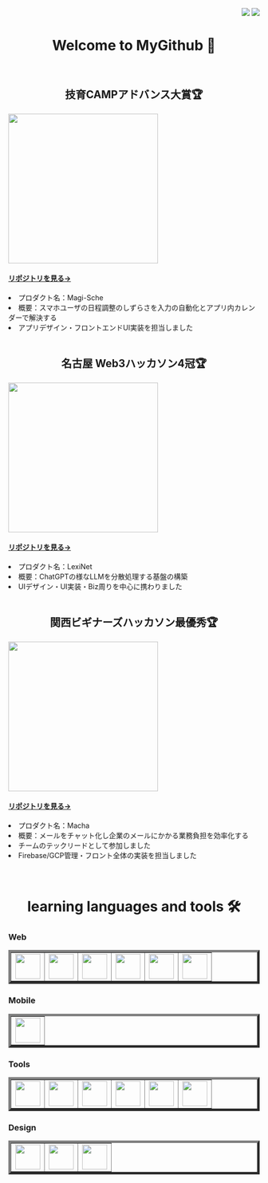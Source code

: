  <p align="right"> 
  <img src="https://komarev.com/ghpvc/?username=Yuma-Satake" />
  <img src="https://visitor-badge.laobi.icu/badge?page_id=Yuma-Satake">
 </p>
</div>

<h1 align="center">
 Welcome to MyGithub 👋
</h1>

</br>

<p>
  <h2 align="center">技育CAMPアドバンス大賞🏆</h2>
  <img width="300px" src="https://github.com/Yuma-Satake/Yuma-Satake/assets/109256327/e04c1bf2-323e-4354-9190-f16014328e47">
  <h4>
   <a href="https://github.com/geekcamp-vol11-team30/frontend">リポジトリを見る→</a>
  </h4>
</p>
<li>プロダクト名：Magi-Sche</li>
<li>概要：スマホユーザの日程調整のしずらさを入力の自動化とアプリ内カレンダーで解決する</li>
<li>アプリデザイン・フロントエンドUI実装を担当しました</li>

</br>

<p>
  <h2 align="center">名古屋 Web3ハッカソン4冠🏆</h2>
  <img width="300px" src="https://github.com/Yuma-Satake/Yuma-Satake/assets/109256327/173a876c-05fa-49ea-ae69-40c99c538a2f">
  <h4>
   <a href="https://github.com/calloc134/LexiNet">リポジトリを見る→</a>
  </h4>
</p>
<li>プロダクト名：LexiNet</li>
<li>概要：ChatGPTの様なLLMを分散処理する基盤の構築</li>
<li>UIデザイン・UI実装・Biz周りを中心に携わりました</li>

</br>

<p>
  <h2 align="center">関西ビギナーズハッカソン最優秀🏆</h2>
  <img width="300px" src="https://user-images.githubusercontent.com/109256327/221911328-f86d7256-b44b-4a06-9d1e-26627e6b2990.jpeg">
  <h4><a href="https://github.com/Yuma-Satake/kansaiHackTeamNIBUNOITI">リポジトリを見る→</a></h4>
</p>
<li>プロダクト名：Macha</li>
<li>概要：メールをチャット化し企業のメールにかかる業務負担を効率化する</li>
<li>チームのテックリードとして参加しました</li>
<li>Firebase/GCP管理・フロント全体の実装を担当しました</li>

</br>
</br>

<h1 align="center">learning languages and tools 🛠</h1>

<h3>Web</h3>
<table border="5" >
  <tr>
    <td><img width="50px" src="https://user-images.githubusercontent.com/109256327/221895084-4d6eed9d-b893-42c4-afd2-48b7245d59a1.png"></td>
    <td><img width="50px" src="https://user-images.githubusercontent.com/109256327/221917078-fe3ff81f-3a61-49de-b792-c921b4dbe0c4.jpeg"></td>
    <td><img width="50px" src="https://user-images.githubusercontent.com/109256327/221888110-e88302c1-a61f-4079-928f-ee53cf65856b.png"></td>
    <td><img width="50px" src="https://user-images.githubusercontent.com/109256327/221889191-26d35a2d-2dc3-4213-8247-9efc577422c2.jpeg"></td>
    <td><img width="50px" src="https://user-images.githubusercontent.com/109256327/221917332-5babd67b-4636-4c0a-8bac-1a468d809ce8.png"></td>
    <td><img width="50px" src="https://github.com/Yuma-Satake/Yuma-Satake/assets/109256327/cd6095d8-7b6a-4ac1-a3b2-e6e20694fdf9"></td>
  </tr>
</table>

<h3>Mobile</h3>
<table border="5" >
  <tr>
    <td><img width="50px" src="https://user-images.githubusercontent.com/109256327/221895084-4d6eed9d-b893-42c4-afd2-48b7245d59a1.png"></td>
  </tr>
</table>

<h3>Tools</h3>
<table border="5" >
  <tr>
    <td><img width="50px" src="https://user-images.githubusercontent.com/109256327/221896376-b692b336-825f-4ef5-ac42-ff7f4a579f8b.png"></td>
    <td><img width="50px" src="https://user-images.githubusercontent.com/109256327/221892393-69b3755a-61cb-47ab-b151-46c44da2dbab.png"></td>
    <td><img width="50px" src="https://user-images.githubusercontent.com/109256327/221896169-a359d7f5-8fa0-49a7-968a-eae60c962a0c.png"></td>
    <td><img width="50px" src="https://user-images.githubusercontent.com/109256327/221891191-2913a5e3-0d32-468f-a247-67ffdac88879.png"></td>
    <td><img width="50px" src="https://github.com/Yuma-Satake/Yuma-Satake/assets/109256327/343c6204-8127-42a3-a991-5bfaee8b5ffe"></td>
    <td><img width="50px" src="https://user-images.githubusercontent.com/109256327/221919509-d31b8419-2f5e-495d-bcfd-79025aebdbda.jpeg"></td>
  </tr>
</table>

<h3>Design</h3>
<table border="5" >
  <tr>
    <td><img width="50px" src="https://user-images.githubusercontent.com/109256327/221893687-3772b3f6-ab7f-482c-913c-1df5fdc7dd4f.png"></td>
    <td><img width="50px" src="https://user-images.githubusercontent.com/109256327/221899539-1aabbfbf-d41f-4051-a722-e199e70bd2ae.png"></td>
    <td><img width="50px" src="https://user-images.githubusercontent.com/109256327/221899810-12fa83e3-f930-4aa9-ad10-b638147866e0.png"></td>
  </tr>
</table>
